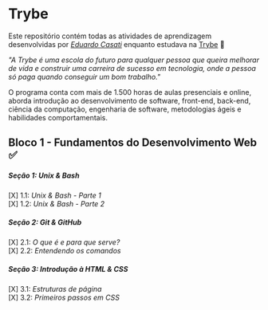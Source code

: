 # Trybe

Este repositório contém todas as atividades de aprendizagem desenvolvidas por _[Eduardo Casati](LinkDoSeuLinkedinAqui)_ enquanto estudava na [Trybe](https://www.betrybe.com/) :rocket:

_"A Trybe é uma escola do futuro para qualquer pessoa que queira melhorar de vida e construir uma carreira de sucesso em tecnologia, onde a pessoa só paga quando conseguir um bom trabalho."_

O programa conta com mais de 1.500 horas de aulas presenciais e online, aborda introdução ao desenvolvimento de software, front-end, back-end, ciência da computação, engenharia de software, metodologias ágeis e habilidades comportamentais.

## Bloco 1 - Fundamentos do Desenvolvimento Web :white_check_mark:

##### Seção 1: Unix & Bash

[X] 1.1: _Unix & Bash - Parte 1_  
[X] 1.2: _Unix & Bash - Parte 2_  

##### Seção 2: Git & GitHub

[X] 2.1: _O que é e para que serve?_  
[X] 2.2: _Entendendo os comandos_  

##### Seção 3: Introdução à HTML & CSS

[X] 3.1: _Estruturas de página_  
[X] 3.2: _Primeiros passos em CSS_  